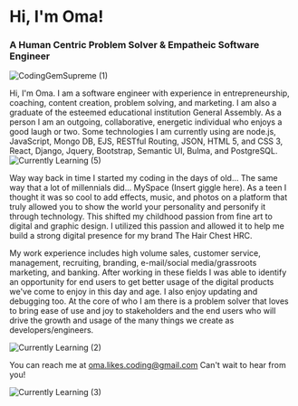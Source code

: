 # Hi, I'm Oma!
### A Human Centric Problem Solver & Empatheic Software Engineer
![CodingGemSupreme (1)](https://user-images.githubusercontent.com/77770242/189546041-a53f71a0-c968-41a5-94f4-e68f0e6f1c52.gif)

Hi, I'm Oma. I am a software engineer with experience in entrepreneurship, coaching, content creation, problem solving, and marketing. I am also a graduate of the esteemed educational institution General Assembly. As a person I am an outgoing, collaborative, energetic individual who  enjoys a good laugh or two. Some technologies I am currently using are node.js, JavaScript, Mongo DB, EJS, RESTful Routing, JSON, HTML 5, and CSS 3, React, Django, Jquery, Bootstrap, Semantic UI, Bulma, and PostgreSQL.
![Currently Learning (5)](https://user-images.githubusercontent.com/77770242/189545126-4f708506-ff5e-481b-a2d8-bfb63fe8972b.gif)



Way way back in time I started my coding in the days of old... The same way that a lot of millennials did... MySpace (Insert giggle here). As a teen I thought it was so cool to add effects, music, and photos on a platform that truly allowed you to show the world your personality and personify it through technology. This shifted my childhood passion from fine art to digital and graphic design. I utilized this passion and allowed it to help me build a strong digital presence for my brand The Hair Chest HRC. 

My work experience includes high volume sales, customer service, management, recruiting, branding, e-mail/social media/grassroots marketing, and banking. After working in these fields I was able to identify an opportunity for end users to get better usage of the digital products we've come to enjoy in this day and age. I also enjoy updating and debugging too. At the core of who I am there is a problem solver that loves to bring ease of use and joy to stakeholders and the end users who will drive the growth and usage of the many things we create as developers/engineers. 

![Currently Learning (2)](https://user-images.githubusercontent.com/77770242/189543990-052e0a26-9053-42db-b59d-4e1d5686871a.gif) 

You can reach me at oma.likes.coding@gmail.com Can't wait to hear from you!

![Currently Learning (3)](https://user-images.githubusercontent.com/77770242/189544805-5518b765-3023-407a-bca3-15db0641e8f3.gif)


